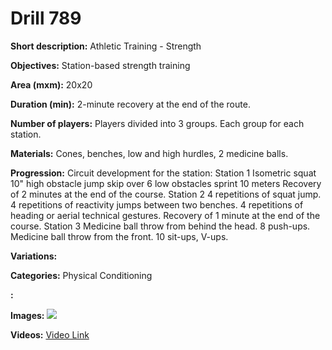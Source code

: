 # Drill 789

**Short description:**
Athletic Training - Strength

**Objectives:**
Station-based strength training

**Area (mxm):**
20x20

**Duration (min):**
2-minute recovery at the end of the route.

**Number of players:**
Players divided into 3 groups. Each group for each station.

**Materials:**
Cones, benches, low and high hurdles, 2 medicine balls.

**Progression:**
Circuit development for the station: Station 1 Isometric squat 10" high obstacle jump skip over 6 low obstacles sprint 10 meters Recovery of 2 minutes at the end of the course. Station 2 4 repetitions of squat jump. 4 repetitions of reactivity jumps between two benches. 4 repetitions of heading or aerial technical gestures. Recovery of 1 minute at the end of the course. Station 3 Medicine ball throw from behind the head. 8 push-ups. Medicine ball throw from the front. 10 sit-ups, V-ups.

**Variations:**


**Categories:**
Physical Conditioning

**:**


**Images:**
![](https://www.coachingfutsal.com/\images\42f4481205c23b851b5756818d2f0d692e8c0c6c2ba9c97cedcf40e5da9a6495a0344073aee61c0d63d4631b682488a9d7709f7401dd033c9818e85aab91f4e34fcdf12e4988d.jpg)

**Videos:**
[Video Link](https://www.youtube.com/embed/wbboT5HYLsQ)

